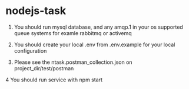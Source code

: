 # nodejs-task 

1. You should run mysql database, and any amqp.1 in your os supported queue systems for examle rabbitmq or activemq

2. You should create your local .env from .env.example for your local configuration

3. Please see the ntask.postman_collection.json on project_dir/test/postman

4 You should run service with npm start

